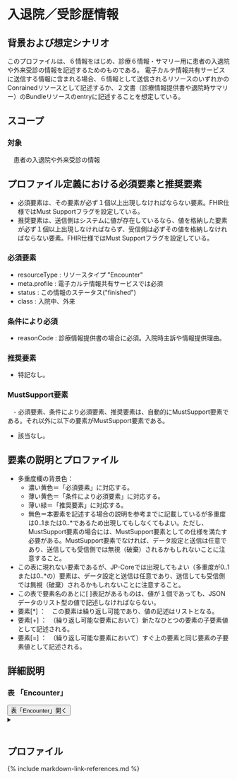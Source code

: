 
# 入退院／受診歴情報

## 背景および想定シナリオ
このプロファイルは、６情報をはじめ、診療６情報・サマリー用に患者の入退院や外来受診の情報を記述するためのものである。
電子カルテ情報共有サービスに送信する情報に含まれる場合、６情報として送信されるリソースのいずれかのConrainedリソースとして記述するか、２文書（診療情報提供書や退院時サマリー）のBundleリソースのentryに記述することを想定している。

## スコープ
### 対象
　患者の入退院や外来受診の情報

## プロファイル定義における必須要素と推奨要素
  - 必須要素は、その要素が必ず１個以上出現しなければならない要素。FHIR仕様ではMust Supportフラグを設定している。
  - 推奨要素は、送信側はシステムに値が存在しているなら、値を格納した要素が必ず１個以上出現しなければならず、受信側は必ずその値を格納しなければならない要素。FHIR仕様ではMust Supportフラグを設定している。

### 必須要素
  - resourceType : リソースタイプ "Encounter"
  - meta.profile : 電子カルテ情報共有サービスでは必須
  - status : この情報のステータス("finished")
  - class : 入院中、外来

### 条件により必須
  - reasonCode : 診療情報提供書の場合に必須。入院時主訴や情報提供理由。

### 推奨要素
  - 特記なし。

### MustSupport要素
　- 必須要素、条件により必須要素、推奨要素は、自動的にMustSupport要素である。それ以外に以下の要素がMustSupport要素である。
  - 該当なし。

## 要素の説明とプロファイル
  - 多重度欄の背景色：
    - 濃い黄色＝「必須要素」に対応する。
    - 薄い黄色＝「条件により必須要素」に対応する。
    - 薄い緑＝「推奨要素」に対応する。
    - 無色＝本要素を記述する場合の説明を参考までに記載しているが多重度は0..1または0..*であるため出現してもしなくてもよい。ただし、MustSupport要素の場合には、MustSupport要素としての仕様を満たす必要がある。MustSupport要素でなければ、データ設定と送信は任意であり、送信しても受信側では無視（破棄）されるかもしれないことに注意すること。
  - この表に現れない要素であるが、JP-Coreでは出現してもよい（多重度が0..1または0..*の）要素は、データ設定と送信は任意であり、送信しても受信側では無視（破棄）されるかもしれないことに注意すること。
  - この表で要素名のあとに[ ]表記があるものは、値が１個であっても、JSONデータのリスト型の値で記述しなければならない。
  - 要素[*] ：　この要素は繰り返し可能であり、値の記述はリストとなる。
  - 要素[+] ：　（繰り返し可能な要素において）新たなひとつの要素の子要素値として記述される。
  - 要素[=] ：　（繰り返し可能な要素において）すぐ上の要素と同じ要素の子要素値として記述される。

## 詳細説明


<script>
function details_open(onoff, idname, idCloseButton){
  var elem = document.getElementById(idname);
  elem.open = onoff;
  if (onoff == true){
    document.getElementById(idCloseButton).style.display = 'none';
  } else {
    document.getElementById(idCloseButton).style.display = 'inline';
  }
}
</script>


<h3>表 「Encounter」</h3>
<button id="mrc" type="button" onclick="details_open(true,'ConditionDetails','mrc')">表「Encounter」開く</button>
<details id="ConditionDetails">
<button type="button" onclick="details_open(false,'ConditionDetails', 'mrc')">閉じる</button>
<summary></summary>


<div id="Condition_18042" class="htmlTable" align=center x:publishsource="Excel">

<table border=0 cellpadding=0 cellspacing=0 width=1038 style='border-collapse:
 collapse;table-layout:fixed;width:778pt'>
 <col class=xl391 width=107 style='mso-width-source:userset;mso-width-alt:2925;
 width:80pt'>
 <col class=xl391 width=73 span=3 style='mso-width-source:userset;mso-width-alt:
 2011;width:55pt'>
 <col class=xl391 width=35 style='mso-width-source:userset;mso-width-alt:950;
 width:26pt'>
 <col class=xl391 width=87 style='mso-width-source:userset;mso-width-alt:2377;
 width:65pt'>
 <col class=xl391 width=359 style='mso-width-source:userset;mso-width-alt:9837;
 width:269pt'>
 <col class=xl391 width=36 style='mso-width-source:userset;mso-width-alt:987;
 width:27pt'>
 <col class=xl397 width=195 style='mso-width-source:userset;mso-width-alt:5339;
 width:146pt'>
 <tr height=68 style='mso-height-source:userset;height:51.0pt'>
  <td colspan=9 height=68 class=xl406 width=1038 style='height:51.0pt;
  width:778pt'><ruby>多重度<span style='display:none'><rt>タジュウド </rt></span></ruby>は、<ruby>親<span
  style='display:none'><rt>オヤ </rt></span></ruby><ruby>要素<span
  style='display:none'><rt>ヨウソ </rt></span></ruby>が<ruby>出現<span
  style='display:none'><rt>シュツゲン </rt></span></ruby>した<ruby>場合<span
  style='display:none'><rt>バアイ </rt></span></ruby>の<ruby>多重度<span
  style='display:none'><rt>タジュウド </rt></span></ruby>。たとえばある<ruby>子要素<span
  style='display:none'><rt>コヨウソ </rt></span></ruby>の<ruby>多重度<span
  style='display:none'><rt>タジュウド </rt></span></ruby>が1..1であっても<ruby>親要素<span
  style='display:none'><rt>オヤヨウソ </rt></span></ruby>が<ruby>出現<span
  style='display:none'><rt>シュツゲン </rt></span></ruby>しない<ruby>場合<span
  style='display:none'><rt>バアイ </rt></span></ruby>にはその<ruby>子要素<span
  style='display:none'><rt>コヨウソ </rt></span></ruby>は<ruby>出現<span
  style='display:none'><rt>シュツゲン </rt></span></ruby>しない。<ruby>逆<span
  style='display:none'><rt>ギャク </rt></span></ruby>に<ruby>親要素<span
  style='display:none'><rt>オヤヨウソ </rt></span></ruby>が<ruby>出現<span
  style='display:none'><rt>シュツゲン </rt></span></ruby>する<ruby>場合<span
  style='display:none'><rt>バアイ </rt></span></ruby>には、この<ruby>子要素<span
  style='display:none'><rt>コヨウソ </rt></span></ruby>は<ruby>出現<span
  style='display:none'><rt>シュツゲン </rt></span></ruby>しなければならない。</td>
 </tr>
 <tr height=100 style='height:75.0pt'>
  <td height=100 class=xl67 width=107 style='height:75.0pt;border-top:none;
  width:80pt'><a name="Print_Area">要素Lv1</a></td>
  <td class=xl381 width=73 style='border-top:none;border-left:none;width:55pt'>要素Lv2</td>
  <td class=xl381 width=73 style='border-top:none;border-left:none;width:55pt'>要素Lv3</td>
  <td class=xl381 width=73 style='border-top:none;border-left:none;width:55pt'>要素Lv4</td>
  <td class=xl382 width=35 style='border-top:none;border-left:none;width:26pt'>多重度</td>
  <td class=xl381 width=87 style='border-top:none;border-left:none;width:65pt'>型</td>
  <td class=xl381 width=359 style='border-top:none;border-left:none;width:269pt'>説明</td>
  <td class=xl381 width=36 style='border-top:none;border-left:none;width:27pt'><ruby>固定値<span
  style='display:none'><rt class=font6>コテイチ</rt></span></ruby> <br>
    <ruby>／<span style='display:none'><rt class=font6>レイジ</rt></span></ruby> <ruby>例<span
  style='display:none'><rt class=font6>ジ</rt></span></ruby> 示</td>
  <td class=xl383 width=195 style='border-top:none;border-left:none;width:146pt'><ruby>固定値<span
  style='display:none'><rt class=font6>コテイチ</rt></span></ruby> または<ruby>例示<span
  style='display:none'><rt class=font6>レイジ</rt></span></ruby></td>
 </tr>
 <tr height=40 style='height:30.0pt'>
  <td height=40 class=xl277 width=107 style='height:30.0pt;border-top:none;
  width:80pt'>resourceType</td>
  <td class=xl325 width=73 style='border-top:none;border-left:none;width:55pt'>　</td>
  <td class=xl325 width=73 style='border-top:none;border-left:none;width:55pt'>　</td>
  <td class=xl325 width=73 style='border-top:none;border-left:none;width:55pt'>　</td>
  <td class=xl384 width=35 style='border-top:none;border-left:none;width:26pt'>1..1</td>
  <td class=xl325 width=87 style='border-top:none;border-left:none;width:65pt'>　</td>
  <td class=xl385 width=359 style='border-top:none;border-left:none;width:269pt'>Encounterリソースであることを示す。</td>
  <td class=xl325 width=36 style='border-top:none;border-left:none;width:27pt'>固定値</td>
  <td class=xl386 width=195 style='border-top:none;border-left:none;width:146pt'>&quot;Encounter&quot;</td>
 </tr>
 <tr height=20 style='height:15.0pt'>
  <td height=20 class=xl277 width=107 style='height:15.0pt;border-top:none;
  width:80pt'>meta</td>
  <td class=xl325 width=73 style='border-top:none;border-left:none;width:55pt'>　</td>
  <td class=xl325 width=73 style='border-top:none;border-left:none;width:55pt'>　</td>
  <td class=xl325 width=73 style='border-top:none;border-left:none;width:55pt'>　</td>
  <td class=xl387 width=35 style='border-top:none;border-left:none;width:26pt'>0..1</td>
  <td class=xl325 width=87 style='border-top:none;border-left:none;width:65pt'>Meta</td>
  <td class=xl325 width=359 style='border-top:none;border-left:none;width:269pt'>　</td>
  <td class=xl325 width=36 style='border-top:none;border-left:none;width:27pt'>　</td>
  <td class=xl386 width=195 style='border-top:none;border-left:none;width:146pt'>　</td>
 </tr>
 <tr height=340 style='height:255.0pt'>
  <td height=340 class=xl277 width=107 style='height:255.0pt;border-top:none;
  width:80pt'>meta</td>
  <td class=xl325 width=73 style='border-top:none;border-left:none;width:55pt'>lastUpdated</td>
  <td class=xl325 width=73 style='border-top:none;border-left:none;width:55pt'>　</td>
  <td class=xl325 width=73 style='border-top:none;border-left:none;width:55pt'>　</td>
  <td class=xl387 width=35 style='border-top:none;border-left:none;width:26pt'>0..1</td>
  <td class=xl325 width=87 style='border-top:none;border-left:none;width:65pt'>instant</td>
  <td class=xl325 width=359 style='border-top:none;border-left:none;width:269pt'>最終更新日時。YYYY-MM-DDThh:mm:ss.sss+zz:zz<br>
   
  この要素は、このリソースのデータを取り込んで蓄積していたシステムが、このリソースになんらかの変更があった可能性があった日時を取得し、このデータを再取り込みする必要性の判断をするために使われる。<ruby>本要素<span
  style='display:none'><rt>ホンヨウソ </rt></span></ruby>に前回取り込んだ時点より後の日時が設定されている場合には、なんらかの変更があった可能性がある（変更がない場合もある）ものとして判断される。したがって、内容になんらかの変更があった場合、またはこのリソースのデータが初めて作成された場合には、その時点以降の日時（たとえば、このリソースのデータを作成した日時）を設定しなければならない。内容の変更がない場合でも、このリソースのデータが作り直された場合や単に複写された場合にその日時を設定しなおしてもよい。ただし、内容に変更がないのであれば、日時を変更しなくてもよい。また、この要素の変更とmeta.versionIdの変更とは、必ずしも連動しないことがある。</td>
  <td class=xl325 width=36 style='border-top:none;border-left:none;width:27pt'>例示</td>
  <td class=xl386 width=195 style='border-top:none;border-left:none;width:146pt'>&quot;2015-02-07T13:28:17.239+09:00&quot;</td>
 </tr>
 <tr height=160 style='height:120.0pt'>
  <td height=160 class=xl277 width=107 style='height:120.0pt;border-top:none;
  width:80pt'>meta</td>
  <td class=xl325 width=73 style='border-top:none;border-left:none;width:55pt'>profile[+]</td>
  <td class=xl325 width=73 style='border-top:none;border-left:none;width:55pt'>　</td>
  <td class=xl325 width=73 style='border-top:none;border-left:none;width:55pt'>　</td>
  <td class=xl388 width=35 style='border-top:none;border-left:none;width:26pt'>0..*</td>
  <td class=xl325 width=87 style='border-top:none;border-left:none;width:65pt'>canonical(StructureDefinition)</td>
  <td class=xl389 width=359 style='border-top:none;border-left:none;width:269pt'>準拠しているプロファイルを受信側に通知したい場合には、本文書のプロファイルを識別するURLを指定する。<br>
    http://jpfhir.jp/fhir/eCS/StructureDefinition/JP_Encounter_eCS　を設定する。<br>
    <font class="font11">電子カルテ情報共有サービスに本リソースデータを送信する場合には、http://jpfhir.jp/fhir/clins/StructureDefinition/JP_Encounter_eCS　を設定すること。</font></td>
  <td class=xl325 width=36 style='border-top:none;border-left:none;width:27pt'>固定値</td>
  <td class=xl390 width=195 style='border-top:none;border-left:none;width:146pt'>&quot;http://jpfhir.jp/fhir/eCS/StructureDefinition/JP_Encounter_eCS&quot;<br>
    または<br>
   
  &quot;http://jpfhir.jp/fhir/clins/StructureDefinition/JP_Encounter_eCS&quot;</td>
 </tr>
 <tr height=40 style='height:30.0pt'>
  <td height=40 class=xl392 width=107 style='height:30.0pt;border-top:none;
  width:80pt'>identifier[*]</td>
  <td class=xl95 width=73 style='border-top:none;border-left:none;width:55pt'>　</td>
  <td class=xl95 width=73 style='border-top:none;border-left:none;width:55pt'>　</td>
  <td class=xl95 width=73 style='border-top:none;border-left:none;width:55pt'>　</td>
  <td class=xl95 width=35 style='border-top:none;border-left:none;width:26pt'>0..1*</td>
  <td class=xl95 width=87 style='border-top:none;border-left:none;width:65pt'>Identifier</td>
  <td class=xl95 width=359 style='border-top:none;border-left:none;width:269pt'>この医療機関における入院管理番号、あるいは<ruby>受診<span
  style='display:none'><rt>ジュシｎ </rt></span></ruby><ruby>歴<span
  style='display:none'><rt>レキ </rt></span></ruby><ruby>管理<span
  style='display:none'><rt>カンリ </rt></span></ruby><ruby>番号<span
  style='display:none'><rt>バンゴウ </rt></span></ruby>。</td>
  <td class=xl95 width=36 style='border-top:none;border-left:none;width:27pt'>　</td>
  <td class=xl386 width=195 style='border-top:none;border-left:none;width:146pt'>　</td>
 </tr>
 <tr height=60 style='height:45.0pt'>
  <td height=60 class=xl392 width=107 style='height:45.0pt;border-top:none;
  width:80pt'>identifier[+]</td>
  <td class=xl95 width=73 style='border-top:none;border-left:none;width:55pt'>system</td>
  <td class=xl95 width=73 style='border-top:none;border-left:none;width:55pt'>　</td>
  <td class=xl95 width=73 style='border-top:none;border-left:none;width:55pt'>　</td>
  <td class=xl95 width=35 style='border-top:none;border-left:none;width:26pt'>1..1</td>
  <td class=xl95 width=87 style='border-top:none;border-left:none;width:65pt'>　</td>
  <td class=xl95 width=359 style='border-top:none;border-left:none;width:269pt'>付番方法については「識別子名前空間一覧」を参照。</td>
  <td class=xl95 width=36 style='border-top:none;border-left:none;width:27pt'>固定値</td>
  <td class=xl386 width=195 style='border-top:none;border-left:none;width:146pt'>&quot;http://jpfhir.jp/fhir/core/IdSystem/resourceInstance-identifier&quot;</td>
 </tr>
 <tr height=20 style='height:15.0pt'>
  <td height=20 class=xl392 width=107 style='height:15.0pt;border-top:none;
  width:80pt'>identifier[=]</td>
  <td class=xl95 width=73 style='border-top:none;border-left:none;width:55pt'>value</td>
  <td class=xl95 width=73 style='border-top:none;border-left:none;width:55pt'>　</td>
  <td class=xl95 width=73 style='border-top:none;border-left:none;width:55pt'>　</td>
  <td class=xl95 width=35 style='border-top:none;border-left:none;width:26pt'>1..1</td>
  <td class=xl95 width=87 style='border-top:none;border-left:none;width:65pt'>　</td>
  <td class=xl95 width=359 style='border-top:none;border-left:none;width:269pt'>入院管理番号、受診歴管理番号の文字列。値は例示。</td>
  <td class=xl95 width=36 style='border-top:none;border-left:none;width:27pt'><ruby>例<span
  style='display:none'><rt>レイジ </rt></span></ruby>示</td>
  <td class=xl386 width=195 style='border-top:none;border-left:none;width:146pt'>&quot;1311234567-2020-00123456&quot;</td>
 </tr>
 <tr height=60 style='height:45.0pt'>
  <td height=60 class=xl392 width=107 style='height:45.0pt;border-top:none;
  width:80pt'>status</td>
  <td class=xl95 width=73 style='border-top:none;border-left:none;width:55pt'>　</td>
  <td class=xl95 width=73 style='border-top:none;border-left:none;width:55pt'>　</td>
  <td class=xl95 width=73 style='border-top:none;border-left:none;width:55pt'>　</td>
  <td class=xl393 width=35 style='border-top:none;border-left:none;width:26pt'>1..1</td>
  <td class=xl95 width=87 style='border-top:none;border-left:none;width:65pt'>code</td>
  <td class=xl95 width=359 style='border-top:none;border-left:none;width:269pt'>この情報のステータス。EncounterStatus(http://
  hl7.org/fhir/ValueSet/encouner-status)より&quot;finished&quot;を指定する。</td>
  <td class=xl95 width=36 style='border-top:none;border-left:none;width:27pt'>固定値</td>
  <td class=xl386 width=195 style='border-top:none;border-left:none;width:146pt'>&quot;finished&quot;</td>
 </tr>
 <tr height=20 style='height:15.0pt'>
  <td height=20 class=xl392 width=107 style='height:15.0pt;border-top:none;
  width:80pt'>class</td>
  <td class=xl95 width=73 style='border-top:none;border-left:none;width:55pt'>　</td>
  <td class=xl95 width=73 style='border-top:none;border-left:none;width:55pt'>　</td>
  <td class=xl95 width=73 style='border-top:none;border-left:none;width:55pt'>　</td>
  <td class=xl393 width=35 style='border-top:none;border-left:none;width:26pt'>1..1</td>
  <td class=xl95 width=87 style='border-top:none;border-left:none;width:65pt'>Coding</td>
  <td class=xl95 width=359 style='border-top:none;border-left:none;width:269pt'><ruby>入院<span
  style='display:none'><rt>ニュウイｎ </rt></span></ruby>または受診イベントの分類<ruby>情報<span
  style='display:none'><rt>ジョウホウ </rt></span></ruby>。</td>
  <td class=xl95 width=36 style='border-top:none;border-left:none;width:27pt'>　</td>
  <td class=xl386 width=195 style='border-top:none;border-left:none;width:146pt'>　</td>
 </tr>
 <tr height=60 style='height:45.0pt'>
  <td height=60 class=xl392 width=107 style='height:45.0pt;border-top:none;
  width:80pt'>class</td>
  <td class=xl95 width=73 style='border-top:none;border-left:none;width:55pt'>system</td>
  <td class=xl95 width=73 style='border-top:none;border-left:none;width:55pt'>　</td>
  <td class=xl95 width=73 style='border-top:none;border-left:none;width:55pt'>　</td>
  <td class=xl393 width=35 style='border-top:none;border-left:none;width:26pt'>1..1</td>
  <td class=xl95 width=87 style='border-top:none;border-left:none;width:65pt'>uri</td>
  <td class=xl95 width=359 style='border-top:none;border-left:none;width:269pt'>コード体系v3.ActEncounterCodeを識別するURI<ruby>。<span
  style='display:none'><rt>。</rt></span></ruby></td>
  <td class=xl95 width=36 style='border-top:none;border-left:none;width:27pt'>固定値</td>
  <td class=xl386 width=195 style='border-top:none;border-left:none;width:146pt'>&quot;http://terminology.
  hl7.org/CodeSystem/v3-ActCode&quot;</td>
 </tr>
 <tr height=80 style='page-break-before:always;height:60.0pt'>
  <td height=80 class=xl392 width=107 style='height:60.0pt;border-top:none;
  width:80pt'>class</td>
  <td class=xl95 width=73 style='border-top:none;border-left:none;width:55pt'>code</td>
  <td class=xl95 width=73 style='border-top:none;border-left:none;width:55pt'>　</td>
  <td class=xl95 width=73 style='border-top:none;border-left:none;width:55pt'>　</td>
  <td class=xl393 width=35 style='border-top:none;border-left:none;width:26pt'>1..1</td>
  <td class=xl95 width=87 style='border-top:none;border-left:none;width:65pt'>code</td>
  <td class=xl95 width=359 style='border-top:none;border-left:none;width:269pt'>「IMP:入院<ruby>中<span
  style='display:none'><rt>チュウ </rt></span></ruby>(inpatient
  Encounter)」または、「AMB:外来(ambulatory)」。退院時サマリーで退院時を記述する場合には&quot;IMP&quot;を使用する。INPではなくIMPであることに注意。</td>
  <td class=xl95 width=36 style='border-top:none;border-left:none;width:27pt'>例示</td>
  <td class=xl386 width=195 style='border-top:none;border-left:none;width:146pt'>“IMP&quot;</td>
 </tr>
 <tr height=20 style='height:15.0pt'>
  <td height=20 class=xl392 width=107 style='height:15.0pt;border-top:none;
  width:80pt'>class</td>
  <td class=xl95 width=73 style='border-top:none;border-left:none;width:55pt'>display</td>
  <td class=xl95 width=73 style='border-top:none;border-left:none;width:55pt'>　</td>
  <td class=xl95 width=73 style='border-top:none;border-left:none;width:55pt'>　</td>
  <td class=xl393 width=35 style='border-top:none;border-left:none;width:26pt'>1..1</td>
  <td class=xl95 width=87 style='border-top:none;border-left:none;width:65pt'>string</td>
  <td class=xl95 width=359 style='border-top:none;border-left:none;width:269pt'>　</td>
  <td class=xl95 width=36 style='border-top:none;border-left:none;width:27pt'>例示</td>
  <td class=xl386 width=195 style='border-top:none;border-left:none;width:146pt'>“入院<ruby>中<span
  style='display:none'><rt>チュウ </rt></span></ruby>” または”外来”</td>
 </tr>
 <tr height=60 style='height:45.0pt'>
  <td height=60 class=xl392 width=107 style='height:45.0pt;border-top:none;
  width:80pt'>classHistory[*]</td>
  <td class=xl95 width=73 style='border-top:none;border-left:none;width:55pt'>　</td>
  <td class=xl95 width=73 style='border-top:none;border-left:none;width:55pt'>　</td>
  <td class=xl95 width=73 style='border-top:none;border-left:none;width:55pt'>　</td>
  <td class=xl95 width=35 style='border-top:none;border-left:none;width:26pt'>0..*</td>
  <td class=xl95 width=87 style='border-top:none;border-left:none;width:65pt'>　</td>
  <td class=xl95 width=359 style='border-top:none;border-left:none;width:269pt'>この入院期間までの外来受診履歴や入院履歴を記述したい場合にここに繰り返しで記述する。紹介先受診情報では不要。</td>
  <td class=xl95 width=36 style='border-top:none;border-left:none;width:27pt'>　</td>
  <td class=xl386 width=195 style='border-top:none;border-left:none;width:146pt'>　</td>
 </tr>
 <tr height=45 style='mso-height-source:userset;height:34.0pt'>
  <td height=45 class=xl392 width=107 style='height:34.0pt;border-top:none;
  width:80pt'>classHistory[+]</td>
  <td class=xl95 width=73 style='border-top:none;border-left:none;width:55pt'>class</td>
  <td class=xl95 width=73 style='border-top:none;border-left:none;width:55pt'>　</td>
  <td class=xl95 width=73 style='border-top:none;border-left:none;width:55pt'>　</td>
  <td class=xl95 width=35 style='border-top:none;border-left:none;width:26pt'>1..1</td>
  <td class=xl95 width=87 style='border-top:none;border-left:none;width:65pt'>Coding</td>
  <td class=xl95 width=359 style='border-top:none;border-left:none;width:269pt'>受診イベントの分類</td>
  <td class=xl95 width=36 style='border-top:none;border-left:none;width:27pt'>　</td>
  <td class=xl386 width=195 style='border-top:none;border-left:none;width:146pt'>　</td>
 </tr>
 <tr height=60 style='height:45.0pt'>
  <td height=60 class=xl392 width=107 style='height:45.0pt;border-top:none;
  width:80pt'>classHistory[=]</td>
  <td class=xl95 width=73 style='border-top:none;border-left:none;width:55pt'>class</td>
  <td class=xl95 width=73 style='border-top:none;border-left:none;width:55pt'>system</td>
  <td class=xl95 width=73 style='border-top:none;border-left:none;width:55pt'>　</td>
  <td class=xl95 width=35 style='border-top:none;border-left:none;width:26pt'>1..1</td>
  <td class=xl95 width=87 style='border-top:none;border-left:none;width:65pt'>uri</td>
  <td class=xl95 width=359 style='border-top:none;border-left:none;width:269pt'>コード体系v3.ActEncounterCodeを識別するURI。</td>
  <td class=xl95 width=36 style='border-top:none;border-left:none;width:27pt'>固定値</td>
  <td class=xl386 width=195 style='border-top:none;border-left:none;width:146pt'>&quot;http://terminology.
  hl7.org/CodeSystem/v3-ActCode&quot;</td>
 </tr>
 <tr height=100 style='height:75.0pt'>
  <td height=100 class=xl392 width=107 style='height:75.0pt;border-top:none;
  width:80pt'>classHistory[=]</td>
  <td class=xl95 width=73 style='border-top:none;border-left:none;width:55pt'>class</td>
  <td class=xl95 width=73 style='border-top:none;border-left:none;width:55pt'>code</td>
  <td class=xl95 width=73 style='border-top:none;border-left:none;width:55pt'>　</td>
  <td class=xl95 width=35 style='border-top:none;border-left:none;width:26pt'>1..1</td>
  <td class=xl95 width=87 style='border-top:none;border-left:none;width:65pt'>　</td>
  <td class=xl95 width=359 style='border-top:none;border-left:none;width:269pt'>「IMP:入院<ruby>中<span
  style='display:none'><rt>チュウ </rt></span></ruby>(inpatient
  Encounter)」または、「AMB:外来(ambulatory)」<br>
    退院時サマリーで退院時を記述する場合には&quot;IMP&quot;を使用する。<br>
    * INPではなくIMPであることに注意。</td>
  <td class=xl95 width=36 style='border-top:none;border-left:none;width:27pt'>　</td>
  <td class=xl386 width=195 style='border-top:none;border-left:none;width:146pt'>“IMP”
  または”AMB”</td>
 </tr>
 <tr height=35 style='mso-height-source:userset;height:26.0pt'>
  <td height=35 class=xl392 width=107 style='height:26.0pt;border-top:none;
  width:80pt'>classHistory[=]</td>
  <td class=xl95 width=73 style='border-top:none;border-left:none;width:55pt'>class</td>
  <td class=xl95 width=73 style='border-top:none;border-left:none;width:55pt'>display</td>
  <td class=xl95 width=73 style='border-top:none;border-left:none;width:55pt'>　</td>
  <td class=xl95 width=35 style='border-top:none;border-left:none;width:26pt'>1..1</td>
  <td class=xl95 width=87 style='border-top:none;border-left:none;width:65pt'>　</td>
  <td class=xl95 width=359 style='border-top:none;border-left:none;width:269pt'>　</td>
  <td class=xl95 width=36 style='border-top:none;border-left:none;width:27pt'>　</td>
  <td class=xl386 width=195 style='border-top:none;border-left:none;width:146pt'>&quot;入院<ruby>中<span
  style='display:none'><rt>チュウ </rt></span></ruby>&quot;または&quot;外来&quot;</td>
 </tr>
 <tr height=40 style='height:30.0pt'>
  <td height=40 class=xl392 width=107 style='height:30.0pt;border-top:none;
  width:80pt'>classHistory[=]</td>
  <td class=xl95 width=73 style='border-top:none;border-left:none;width:55pt'>period</td>
  <td class=xl95 width=73 style='border-top:none;border-left:none;width:55pt'>　</td>
  <td class=xl95 width=73 style='border-top:none;border-left:none;width:55pt'>　</td>
  <td class=xl95 width=35 style='border-top:none;border-left:none;width:26pt'>0..1</td>
  <td class=xl95 width=87 style='border-top:none;border-left:none;width:65pt'>　</td>
  <td class=xl95 width=359 style='border-top:none;border-left:none;width:269pt'>入院期間を表す必要がある場合には必須。外来では必要な場合を除き省略可。</td>
  <td class=xl95 width=36 style='border-top:none;border-left:none;width:27pt'>　</td>
  <td class=xl386 width=195 style='border-top:none;border-left:none;width:146pt'>　</td>
 </tr>
 <tr height=60 style='height:45.0pt'>
  <td height=60 class=xl392 width=107 style='height:45.0pt;border-top:none;
  width:80pt'>classHistory[=]</td>
  <td class=xl95 width=73 style='border-top:none;border-left:none;width:55pt'>period</td>
  <td class=xl95 width=73 style='border-top:none;border-left:none;width:55pt'>start</td>
  <td class=xl95 width=73 style='border-top:none;border-left:none;width:55pt'>　</td>
  <td class=xl95 width=35 style='border-top:none;border-left:none;width:26pt'>1..1</td>
  <td class=xl95 width=87 style='border-top:none;border-left:none;width:65pt'>dateTime</td>
  <td class=xl95 width=359 style='border-top:none;border-left:none;width:269pt'>上記イベントの開始日時。入院の場合には入院日、外来受診の場合には診療情報提供書の記載基準となった外来受診日に相当するが、period要素自体は省略できる。</td>
  <td class=xl95 width=36 style='border-top:none;border-left:none;width:27pt'>　</td>
  <td class=xl386 width=195 style='border-top:none;border-left:none;width:146pt'>&quot;2020-08-21&quot;</td>
 </tr>
 <tr height=40 style='height:30.0pt'>
  <td height=40 class=xl392 width=107 style='height:30.0pt;border-top:none;
  width:80pt'>classHistory[=]</td>
  <td class=xl95 width=73 style='border-top:none;border-left:none;width:55pt'>period</td>
  <td class=xl95 width=73 style='border-top:none;border-left:none;width:55pt'>end</td>
  <td class=xl95 width=73 style='border-top:none;border-left:none;width:55pt'>　</td>
  <td class=xl95 width=35 style='border-top:none;border-left:none;width:26pt'>0..1</td>
  <td class=xl95 width=87 style='border-top:none;border-left:none;width:65pt'>dateTime</td>
  <td class=xl95 width=359 style='border-top:none;border-left:none;width:269pt'>上記イベントの終了日時。入院の場合には退院日、外来受診の場合には不要。</td>
  <td class=xl95 width=36 style='border-top:none;border-left:none;width:27pt'>　</td>
  <td class=xl386 width=195 style='border-top:none;border-left:none;width:146pt'>&quot;2020-08-24&quot;</td>
 </tr>
 <tr height=20 style='height:15.0pt'>
  <td height=20 class=xl392 width=107 style='height:15.0pt;border-top:none;
  width:80pt'>period</td>
  <td class=xl95 width=73 style='border-top:none;border-left:none;width:55pt'>　</td>
  <td class=xl95 width=73 style='border-top:none;border-left:none;width:55pt'>　</td>
  <td class=xl95 width=73 style='border-top:none;border-left:none;width:55pt'>　</td>
  <td class=xl95 width=35 style='border-top:none;border-left:none;width:26pt'>0..1</td>
  <td class=xl95 width=87 style='border-top:none;border-left:none;width:65pt'>Priod</td>
  <td class=xl95 width=359 style='border-top:none;border-left:none;width:269pt'>入院期間、<ruby>受診<span
  style='display:none'><rt>ジュシｎ </rt></span></ruby>イベント<ruby>期間<span
  style='display:none'><rt>キカｎ </rt></span></ruby>。退院時サマリーでは必須。</td>
  <td class=xl95 width=36 style='border-top:none;border-left:none;width:27pt'>　</td>
  <td class=xl386 width=195 style='border-top:none;border-left:none;width:146pt'>　</td>
 </tr>
 <tr height=20 style='height:15.0pt'>
  <td height=20 class=xl392 width=107 style='height:15.0pt;border-top:none;
  width:80pt'>period</td>
  <td class=xl95 width=73 style='border-top:none;border-left:none;width:55pt'>start</td>
  <td class=xl95 width=73 style='border-top:none;border-left:none;width:55pt'>　</td>
  <td class=xl95 width=73 style='border-top:none;border-left:none;width:55pt'>　</td>
  <td class=xl95 width=35 style='border-top:none;border-left:none;width:26pt'>1..1</td>
  <td class=xl95 width=87 style='border-top:none;border-left:none;width:65pt'>dateTime</td>
  <td class=xl95 width=359 style='border-top:none;border-left:none;width:269pt'>この入院の入院日時</td>
  <td class=xl95 width=36 style='border-top:none;border-left:none;width:27pt'>　</td>
  <td class=xl386 width=195 style='border-top:none;border-left:none;width:146pt'>&quot;2020-09-01&quot;</td>
 </tr>
 <tr height=20 style='height:15.0pt'>
  <td height=20 class=xl392 width=107 style='height:15.0pt;border-top:none;
  width:80pt'>period</td>
  <td class=xl95 width=73 style='border-top:none;border-left:none;width:55pt'>end</td>
  <td class=xl95 width=73 style='border-top:none;border-left:none;width:55pt'>　</td>
  <td class=xl95 width=73 style='border-top:none;border-left:none;width:55pt'>　</td>
  <td class=xl95 width=35 style='border-top:none;border-left:none;width:26pt'>1..1</td>
  <td class=xl95 width=87 style='border-top:none;border-left:none;width:65pt'>dateTime</td>
  <td class=xl95 width=359 style='border-top:none;border-left:none;width:269pt'>この入院の退院日時</td>
  <td class=xl95 width=36 style='border-top:none;border-left:none;width:27pt'>　</td>
  <td class=xl386 width=195 style='border-top:none;border-left:none;width:146pt'>&quot;2020-09-18&quot;</td>
 </tr>
 <tr height=20 style='height:15.0pt'>
  <td height=20 class=xl392 width=107 style='height:15.0pt;border-top:none;
  width:80pt'>length</td>
  <td class=xl95 width=73 style='border-top:none;border-left:none;width:55pt'>　</td>
  <td class=xl95 width=73 style='border-top:none;border-left:none;width:55pt'>　</td>
  <td class=xl95 width=73 style='border-top:none;border-left:none;width:55pt'>　</td>
  <td class=xl95 width=35 style='border-top:none;border-left:none;width:26pt'>0..1</td>
  <td class=xl95 width=87 style='border-top:none;border-left:none;width:65pt'>Duration</td>
  <td class=xl95 width=359 style='border-top:none;border-left:none;width:269pt'>この入院の在院日数</td>
  <td class=xl95 width=36 style='border-top:none;border-left:none;width:27pt'>　</td>
  <td class=xl386 width=195 style='border-top:none;border-left:none;width:146pt'>　</td>
 </tr>
 <tr height=20 style='height:15.0pt'>
  <td height=20 class=xl392 width=107 style='height:15.0pt;border-top:none;
  width:80pt'>length</td>
  <td class=xl95 width=73 style='border-top:none;border-left:none;width:55pt'>value</td>
  <td class=xl95 width=73 style='border-top:none;border-left:none;width:55pt'>　</td>
  <td class=xl95 width=73 style='border-top:none;border-left:none;width:55pt'>　</td>
  <td class=xl95 width=35 style='border-top:none;border-left:none;width:26pt'>1..1</td>
  <td class=xl95 width=87 style='border-top:none;border-left:none;width:65pt'>decimal</td>
  <td class=xl95 width=359 style='border-top:none;border-left:none;width:269pt'>在院日数。値は例示。</td>
  <td class=xl95 width=36 style='border-top:none;border-left:none;width:27pt'>　</td>
  <td class=xl386 width=195 style='border-top:none;border-left:none;width:146pt'>7</td>
 </tr>
 <tr height=20 style='height:15.0pt'>
  <td height=20 class=xl392 width=107 style='height:15.0pt;border-top:none;
  width:80pt'>length</td>
  <td class=xl95 width=73 style='border-top:none;border-left:none;width:55pt'>unit</td>
  <td class=xl95 width=73 style='border-top:none;border-left:none;width:55pt'>　</td>
  <td class=xl95 width=73 style='border-top:none;border-left:none;width:55pt'>　</td>
  <td class=xl95 width=35 style='border-top:none;border-left:none;width:26pt'>1..1</td>
  <td class=xl95 width=87 style='border-top:none;border-left:none;width:65pt'>string</td>
  <td class=xl95 width=359 style='border-top:none;border-left:none;width:269pt'>在院日数の単位文字列。固定値。</td>
  <td class=xl95 width=36 style='border-top:none;border-left:none;width:27pt'>　</td>
  <td class=xl386 width=195 style='border-top:none;border-left:none;width:146pt'>&quot;日&quot;</td>
 </tr>
 <tr height=32 style='mso-height-source:userset;height:24.0pt'>
  <td height=32 class=xl392 width=107 style='height:24.0pt;border-top:none;
  width:80pt'>length</td>
  <td class=xl95 width=73 style='border-top:none;border-left:none;width:55pt'>system</td>
  <td class=xl95 width=73 style='border-top:none;border-left:none;width:55pt'>　</td>
  <td class=xl95 width=73 style='border-top:none;border-left:none;width:55pt'>　</td>
  <td class=xl95 width=35 style='border-top:none;border-left:none;width:26pt'>1..1</td>
  <td class=xl95 width=87 style='border-top:none;border-left:none;width:65pt'>uri</td>
  <td class=xl95 width=359 style='border-top:none;border-left:none;width:269pt'>単位コードUCUMのコード体系を識別するURI。固定値。</td>
  <td class=xl95 width=36 style='border-top:none;border-left:none;width:27pt'>　</td>
  <td class=xl386 width=195 style='border-top:none;border-left:none;width:146pt'>&quot;http://unitsofmeasure.org&quot;</td>
 </tr>
 <tr height=20 style='height:15.0pt'>
  <td height=20 class=xl392 width=107 style='height:15.0pt;border-top:none;
  width:80pt'>length</td>
  <td class=xl95 width=73 style='border-top:none;border-left:none;width:55pt'>code</td>
  <td class=xl95 width=73 style='border-top:none;border-left:none;width:55pt'>　</td>
  <td class=xl95 width=73 style='border-top:none;border-left:none;width:55pt'>　</td>
  <td class=xl95 width=35 style='border-top:none;border-left:none;width:26pt'>1..1</td>
  <td class=xl95 width=87 style='border-top:none;border-left:none;width:65pt'>code</td>
  <td class=xl95 width=359 style='border-top:none;border-left:none;width:269pt'>日を意味する単位コード「d」。固定値。</td>
  <td class=xl95 width=36 style='border-top:none;border-left:none;width:27pt'>　</td>
  <td class=xl386 width=195 style='border-top:none;border-left:none;width:146pt'>&quot;d&quot;</td>
 </tr>
 <tr height=180 style='height:135.0pt'>
  <td height=180 class=xl392 width=107 style='height:135.0pt;border-top:none;
  width:80pt'>reasonCode[*]</td>
  <td class=xl95 width=73 style='border-top:none;border-left:none;width:55pt'>　</td>
  <td class=xl95 width=73 style='border-top:none;border-left:none;width:55pt'>　</td>
  <td class=xl95 width=73 style='border-top:none;border-left:none;width:55pt'>　</td>
  <td class=xl394 width=35 style='border-top:none;border-left:none;width:26pt'>0..*</td>
  <td class=xl95 width=87 style='border-top:none;border-left:none;width:65pt'>CodeableConcept</td>
  <td class=xl95 width=359 style='border-top:none;border-left:none;width:269pt'>入院時主訴・入院理由。<br>
    診療情報提供書の場合、その理由（主訴・目的）<br>
   
  コードで記述できる場合にそのコード記述。system値はMEDIS標準病名マスター病名交換用コードを使用する場合の例示。&quot;BOEF&quot;は、MEDIS標準病名マスター病名交換用コードで&quot;持続腹痛&quot;のコード。&quot;持続腹痛&quot;は、入院時主訴・入院理由のテキスト記述。<br>
    診療情報提供書の場合、text要素で理由を自由記述すること。</td>
  <td class=xl95 width=36 style='border-top:none;border-left:none;width:27pt'><ruby>例<span
  style='display:none'><rt>レイジ </rt></span></ruby>示</td>
  <td class=xl395 width=195 style='border-top:none;border-left:none;width:146pt'><a
  href="http://medis.or.jp/CodeSystem/master-disease-exCode" target="_parent"><span
  style='font-family:"ＭＳ 明朝";mso-generic-font-family:auto;mso-font-charset:
  128'>http://medis.or.jp/CodeSystem/master-disease-exCode</span></a></td>
 </tr>
 <tr height=20 style='height:15.0pt'>
  <td height=20 class=xl392 width=107 style='height:15.0pt;border-top:none;
  width:80pt'>diagnosis[*]</td>
  <td class=xl95 width=73 style='border-top:none;border-left:none;width:55pt'>　</td>
  <td class=xl95 width=73 style='border-top:none;border-left:none;width:55pt'>　</td>
  <td class=xl95 width=73 style='border-top:none;border-left:none;width:55pt'>　</td>
  <td class=xl95 width=35 style='border-top:none;border-left:none;width:26pt'>0..*</td>
  <td class=xl95 width=87 style='border-top:none;border-left:none;width:65pt'>　</td>
  <td class=xl95 width=359 style='border-top:none;border-left:none;width:269pt'>入院期間中の診断情報。診療情報提供書では不要。</td>
  <td class=xl95 width=36 style='border-top:none;border-left:none;width:27pt'>　</td>
  <td class=xl386 width=195 style='border-top:none;border-left:none;width:146pt'>　</td>
 </tr>
 <tr height=40 style='height:30.0pt'>
  <td height=40 class=xl392 width=107 style='height:30.0pt;border-top:none;
  width:80pt'>diagnosis[+]</td>
  <td class=xl95 width=73 style='border-top:none;border-left:none;width:55pt'>condition</td>
  <td class=xl95 width=73 style='border-top:none;border-left:none;width:55pt'>　</td>
  <td class=xl95 width=73 style='border-top:none;border-left:none;width:55pt'>　</td>
  <td class=xl95 width=35 style='border-top:none;border-left:none;width:26pt'>1..1</td>
  <td class=xl95 width=87 style='border-top:none;border-left:none;width:65pt'>Reference(Condition)</td>
  <td class=xl95 width=359 style='border-top:none;border-left:none;width:269pt'>患者状態（病態・疾患名・症状）への参照</td>
  <td class=xl95 width=36 style='border-top:none;border-left:none;width:27pt'>　</td>
  <td class=xl386 width=195 style='border-top:none;border-left:none;width:146pt'>　</td>
 </tr>
 <tr height=120 style='page-break-before:always;height:90.0pt'>
  <td height=120 class=xl392 width=107 style='height:90.0pt;border-top:none;
  width:80pt'>diagnosis[=]</td>
  <td class=xl95 width=73 style='border-top:none;border-left:none;width:55pt'>use</td>
  <td class=xl95 width=73 style='border-top:none;border-left:none;width:55pt'>　</td>
  <td class=xl95 width=73 style='border-top:none;border-left:none;width:55pt'>　</td>
  <td class=xl95 width=35 style='border-top:none;border-left:none;width:26pt'>0..1</td>
  <td class=xl95 width=87 style='border-top:none;border-left:none;width:65pt'>CodeableConcept</td>
  <td class=xl95 width=359 style='border-top:none;border-left:none;width:269pt'>診断の位置付け区分。<br>
   
  （DiagnosisRole）。これにより、入院時診断、退院時診断、などが区別される。入院中のすべての診断病名にこのコードが必須ではないが、少なくともAD:入院時診断、DD:退院時診断、CC:主訴、についてはそれぞれ1個以上はこのコードがついている必要がある。</td>
  <td class=xl95 width=36 style='border-top:none;border-left:none;width:27pt'>　</td>
  <td class=xl386 width=195 style='border-top:none;border-left:none;width:146pt'>　</td>
 </tr>
 <tr height=40 style='height:30.0pt'>
  <td height=40 class=xl392 width=107 style='height:30.0pt;border-top:none;
  width:80pt'>diagnosis[=]</td>
  <td class=xl95 width=73 style='border-top:none;border-left:none;width:55pt'>use</td>
  <td class=xl95 width=73 style='border-top:none;border-left:none;width:55pt'>coding[*]</td>
  <td class=xl95 width=73 style='border-top:none;border-left:none;width:55pt'>　</td>
  <td class=xl95 width=35 style='border-top:none;border-left:none;width:26pt'>1..*</td>
  <td class=xl95 width=87 style='border-top:none;border-left:none;width:65pt'>　</td>
  <td class=xl95 width=359 style='border-top:none;border-left:none;width:269pt'>同じ診断名に複数の診断位置付けコードをつけることができる。</td>
  <td class=xl95 width=36 style='border-top:none;border-left:none;width:27pt'>　</td>
  <td class=xl386 width=195 style='border-top:none;border-left:none;width:146pt'>　</td>
 </tr>
 <tr height=40 style='height:30.0pt'>
  <td height=40 class=xl392 width=107 style='height:30.0pt;border-top:none;
  width:80pt'>diagnosis[=]</td>
  <td class=xl95 width=73 style='border-top:none;border-left:none;width:55pt'>use</td>
  <td class=xl95 width=73 style='border-top:none;border-left:none;width:55pt'>coding[+]</td>
  <td class=xl95 width=73 style='border-top:none;border-left:none;width:55pt'>system</td>
  <td class=xl95 width=35 style='border-top:none;border-left:none;width:26pt'>1..1</td>
  <td class=xl95 width=87 style='border-top:none;border-left:none;width:65pt'>　</td>
  <td class=xl95 width=359 style='border-top:none;border-left:none;width:269pt'>診断位置付けValueSet（FHIR準拠の場合のコード表）</td>
  <td class=xl95 width=36 style='border-top:none;border-left:none;width:27pt'>　</td>
  <td class=xl386 width=195 style='border-top:none;border-left:none;width:146pt'>&quot;<font
  class="font44">http://terminology.hl7.org/CodeSystem/diagnosis-role</font><font
  class="font9">&quot;</font></td>
 </tr>
 <tr height=60 style='height:45.0pt'>
  <td height=60 class=xl392 width=107 style='height:45.0pt;border-top:none;
  width:80pt'>diagnosis[=]</td>
  <td class=xl95 width=73 style='border-top:none;border-left:none;width:55pt'>use</td>
  <td class=xl95 width=73 style='border-top:none;border-left:none;width:55pt'>coding[=]</td>
  <td class=xl95 width=73 style='border-top:none;border-left:none;width:55pt'>code</td>
  <td class=xl95 width=35 style='border-top:none;border-left:none;width:26pt'>1..1</td>
  <td class=xl95 width=87 style='border-top:none;border-left:none;width:65pt'>　</td>
  <td class=xl95 width=359 style='border-top:none;border-left:none;width:269pt'>AD:入院時診断、DD:退院時診断、CC:主訴、CM:併存症診断、pre-op:術前診断、post-op:術後診断、billing:会計請求診断（FHIR準拠の場合のコード表）。値は例示。</td>
  <td class=xl95 width=36 style='border-top:none;border-left:none;width:27pt'>　</td>
  <td class=xl386 width=195 style='border-top:none;border-left:none;width:146pt'>&quot;DD&quot;</td>
 </tr>
 <tr height=20 style='height:15.0pt'>
  <td height=20 class=xl392 width=107 style='height:15.0pt;border-top:none;
  width:80pt'>diagnosis[=]</td>
  <td class=xl95 width=73 style='border-top:none;border-left:none;width:55pt'>use</td>
  <td class=xl95 width=73 style='border-top:none;border-left:none;width:55pt'>coding[=]</td>
  <td class=xl95 width=73 style='border-top:none;border-left:none;width:55pt'>display</td>
  <td class=xl95 width=35 style='border-top:none;border-left:none;width:26pt'>1..1</td>
  <td class=xl95 width=87 style='border-top:none;border-left:none;width:65pt'>　</td>
  <td class=xl95 width=359 style='border-top:none;border-left:none;width:269pt'>コードに対する名称。値は例示。</td>
  <td class=xl95 width=36 style='border-top:none;border-left:none;width:27pt'>　</td>
  <td class=xl386 width=195 style='border-top:none;border-left:none;width:146pt'>&quot;退院時診断&quot;</td>
 </tr>
 <tr height=40 style='height:30.0pt'>
  <td height=40 class=xl392 width=107 style='height:30.0pt;border-top:none;
  width:80pt'>diagnosis[=]</td>
  <td class=xl95 width=73 style='border-top:none;border-left:none;width:55pt'>rank</td>
  <td class=xl95 width=73 style='border-top:none;border-left:none;width:55pt'>　</td>
  <td class=xl95 width=73 style='border-top:none;border-left:none;width:55pt'>　</td>
  <td class=xl95 width=35 style='border-top:none;border-left:none;width:26pt'>0..1</td>
  <td class=xl95 width=87 style='border-top:none;border-left:none;width:65pt'>positiveInt</td>
  <td class=xl95 width=359 style='border-top:none;border-left:none;width:269pt'>同じ診断位置付け内での順序数値（1から順）。順序は医療者の意図によりつけてよい。値は例示。</td>
  <td class=xl95 width=36 style='border-top:none;border-left:none;width:27pt'>　</td>
  <td class=xl386 width=195 style='border-top:none;border-left:none;width:146pt'>1</td>
 </tr>
 <tr height=40 style='height:30.0pt'>
  <td height=40 class=xl392 width=107 style='height:30.0pt;border-top:none;
  width:80pt'>hospitalization</td>
  <td class=xl95 width=73 style='border-top:none;border-left:none;width:55pt'>　</td>
  <td class=xl95 width=73 style='border-top:none;border-left:none;width:55pt'>　</td>
  <td class=xl95 width=73 style='border-top:none;border-left:none;width:55pt'>　</td>
  <td class=xl95 width=35 style='border-top:none;border-left:none;width:26pt'>0..1</td>
  <td class=xl95 width=87 style='border-top:none;border-left:none;width:65pt'>BackboneElement</td>
  <td class=xl95 width=359 style='border-top:none;border-left:none;width:269pt'>入退院詳細情報。診療情報提供書では不要。退院時サマリーでは必須。</td>
  <td class=xl95 width=36 style='border-top:none;border-left:none;width:27pt'>　</td>
  <td class=xl386 width=195 style='border-top:none;border-left:none;width:146pt'>　</td>
 </tr>
 <tr height=80 style='height:60.0pt'>
  <td height=80 class=xl392 width=107 style='height:60.0pt;border-top:none;
  width:80pt'>hospitalization</td>
  <td class=xl95 width=73 style='border-top:none;border-left:none;width:55pt'>origin</td>
  <td class=xl95 width=73 style='border-top:none;border-left:none;width:55pt'>　</td>
  <td class=xl95 width=73 style='border-top:none;border-left:none;width:55pt'>　</td>
  <td class=xl95 width=35 style='border-top:none;border-left:none;width:26pt'>0..1</td>
  <td class=xl95 width=87 style='border-top:none;border-left:none;width:65pt'>Reference(Location
  | Organization)</td>
  <td class=xl95 width=359 style='border-top:none;border-left:none;width:269pt'>入院前の所在場所または施設への参照。</td>
  <td class=xl95 width=36 style='border-top:none;border-left:none;width:27pt'>　</td>
  <td class=xl386 width=195 style='border-top:none;border-left:none;width:146pt'>　</td>
 </tr>
 <tr height=180 style='height:135.0pt'>
  <td height=180 class=xl392 width=107 style='height:135.0pt;border-top:none;
  width:80pt'>hospitalization</td>
  <td class=xl95 width=73 style='border-top:none;border-left:none;width:55pt'>admitSource</td>
  <td class=xl95 width=73 style='border-top:none;border-left:none;width:55pt'>　</td>
  <td class=xl95 width=73 style='border-top:none;border-left:none;width:55pt'>　</td>
  <td class=xl95 width=35 style='border-top:none;border-left:none;width:26pt'>0..1</td>
  <td class=xl95 width=87 style='border-top:none;border-left:none;width:65pt'>CodeableConcept</td>
  <td class=xl95 width=359 style='border-top:none;border-left:none;width:269pt'>入院経路を表すコード情報。値は例示。system<ruby>値<span
  style='display:none'><rt>チ </rt></span></ruby>は<ruby>固定値<span
  style='display:none'><rt>コテイチ </rt></span></ruby>。<br>
    （出典：厚労省DPC導入影響評価調査）<br>
    0 院内の他病棟からの転棟<br>
    1 家庭からの入院<br>
    4 他の病院・診療所の病棟からの転院<br>
    5 介護施設・福祉施設に入所中<br>
    8 院内で出生<br>
    9 その他</td>
  <td class=xl95 width=36 style='border-top:none;border-left:none;width:27pt'><ruby>固定値<span
  style='display:none'><rt>コテイチ </rt></span></ruby></td>
  <td class=xl395 width=195 style='border-top:none;border-left:none;width:146pt'><a
  href="http://jpfhir.jp/fhir/eCS/CodeSystem/admit-Source" target="_parent"><span
  style='font-family:"ＭＳ 明朝";mso-generic-font-family:auto;mso-font-charset:
  128'>http://jpfhir.jp/fhir/eCS/CodeSystem/admit-Source</span></a></td>
 </tr>
 <tr height=40 style='height:30.0pt'>
  <td height=40 class=xl392 width=107 style='height:30.0pt;border-top:none;
  width:80pt'>hospitalization</td>
  <td class=xl95 width=73 style='border-top:none;border-left:none;width:55pt'>reAdmission</td>
  <td class=xl95 width=73 style='border-top:none;border-left:none;width:55pt'>　</td>
  <td class=xl95 width=73 style='border-top:none;border-left:none;width:55pt'>　</td>
  <td class=xl95 width=35 style='border-top:none;border-left:none;width:26pt'>0..1</td>
  <td class=xl95 width=87 style='border-top:none;border-left:none;width:65pt'>CodeableConcept</td>
  <td class=xl95 width=359 style='border-top:none;border-left:none;width:269pt'>再入院の場合の再入院種類。当面未使用</td>
  <td class=xl95 width=36 style='border-top:none;border-left:none;width:27pt'>　</td>
  <td class=xl386 width=195 style='border-top:none;border-left:none;width:146pt'>　</td>
 </tr>
 <tr height=40 style='height:30.0pt'>
  <td height=40 class=xl392 width=107 style='height:30.0pt;border-top:none;
  width:80pt'>hospitalization</td>
  <td class=xl95 width=73 style='border-top:none;border-left:none;width:55pt'>specialCourtesy</td>
  <td class=xl95 width=73 style='border-top:none;border-left:none;width:55pt'>　</td>
  <td class=xl95 width=73 style='border-top:none;border-left:none;width:55pt'>　</td>
  <td class=xl95 width=35 style='border-top:none;border-left:none;width:26pt'>0..1</td>
  <td class=xl95 width=87 style='border-top:none;border-left:none;width:65pt'>CodeableConcept</td>
  <td class=xl95 width=359 style='border-top:none;border-left:none;width:269pt'>特別配慮を要する入院。VIP、職員、医療専門職といった区分。当面未使用</td>
  <td class=xl95 width=36 style='border-top:none;border-left:none;width:27pt'>　</td>
  <td class=xl386 width=195 style='border-top:none;border-left:none;width:146pt'>　</td>
 </tr>
 <tr height=40 style='height:30.0pt'>
  <td height=40 class=xl392 width=107 style='height:30.0pt;border-top:none;
  width:80pt'>hospitalization</td>
  <td class=xl95 width=73 style='border-top:none;border-left:none;width:55pt'>SpecialArrangement</td>
  <td class=xl95 width=73 style='border-top:none;border-left:none;width:55pt'>　</td>
  <td class=xl95 width=73 style='border-top:none;border-left:none;width:55pt'>　</td>
  <td class=xl95 width=35 style='border-top:none;border-left:none;width:26pt'>0..1</td>
  <td class=xl95 width=87 style='border-top:none;border-left:none;width:65pt'>CodeableConcept</td>
  <td class=xl95 width=359 style='border-top:none;border-left:none;width:269pt'>特別調整を要する入院。車椅子、増設ベッド、通訳、付き添い、盲導犬等の必要性。当面未使用</td>
  <td class=xl95 width=36 style='border-top:none;border-left:none;width:27pt'>　</td>
  <td class=xl386 width=195 style='border-top:none;border-left:none;width:146pt'>　</td>
 </tr>
 <tr height=80 style='height:60.0pt'>
  <td height=80 class=xl392 width=107 style='height:60.0pt;border-top:none;
  width:80pt'>hospitalization</td>
  <td class=xl95 width=73 style='border-top:none;border-left:none;width:55pt'>destination</td>
  <td class=xl95 width=73 style='border-top:none;border-left:none;width:55pt'>　</td>
  <td class=xl95 width=73 style='border-top:none;border-left:none;width:55pt'>　</td>
  <td class=xl95 width=35 style='border-top:none;border-left:none;width:26pt'>0..1</td>
  <td class=xl95 width=87 style='border-top:none;border-left:none;width:65pt'>Reference(Location
  | Organization)</td>
  <td class=xl95 width=359 style='border-top:none;border-left:none;width:269pt'>退院先場所または施設への参照。</td>
  <td class=xl95 width=36 style='border-top:none;border-left:none;width:27pt'>　</td>
  <td class=xl386 width=195 style='border-top:none;border-left:none;width:146pt'>　</td>
 </tr>
 <tr height=180 style='page-break-before:always;height:135.0pt'>
  <td height=180 class=xl392 width=107 style='height:135.0pt;border-top:none;
  width:80pt'>hospitalization</td>
  <td class=xl95 width=73 style='border-top:none;border-left:none;width:55pt'>dischargeDisposition</td>
  <td class=xl95 width=73 style='border-top:none;border-left:none;width:55pt'>　</td>
  <td class=xl95 width=73 style='border-top:none;border-left:none;width:55pt'>　</td>
  <td class=xl95 width=35 style='border-top:none;border-left:none;width:26pt'>1..1</td>
  <td class=xl95 width=87 style='border-top:none;border-left:none;width:65pt'>CodeableConcept</td>
  <td class=xl95 width=359 style='border-top:none;border-left:none;width:269pt'>退院時転帰コード情報。コード表は暫定（出典：厚労省DPC導入影響評価調査）<br>
    1:傷病が治癒・軽快<br>
    3:傷病（白血病、潰瘍性大腸炎、クローン病等）が寛解<br>
    4:傷病が不変<br>
    5:傷病が増悪<br>
    6:傷病による死亡<br>
    7:傷病以外による死亡<br>
    9:その他（検査入院,正常分娩及び人間ドック含む）</td>
  <td class=xl95 width=36 style='border-top:none;border-left:none;width:27pt'>　</td>
  <td class=xl395 width=195 style='border-top:none;border-left:none;width:146pt'><a
  href="http://jpfhir.jp/fhir/eCS/CodeSystem/discharge-disposition"
  target="_parent"><span style='font-family:"ＭＳ 明朝";mso-generic-font-family:
  auto;mso-font-charset:128'>http://jpfhir.jp/fhir/eCS/CodeSystem/discharge-disposition</span></a></td>
 </tr>
 <tr height=40 style='height:30.0pt'>
  <td height=40 class=xl392 width=107 style='height:30.0pt;border-top:none;
  width:80pt'>location[*]</td>
  <td class=xl95 width=73 style='border-top:none;border-left:none;width:55pt'>　</td>
  <td class=xl95 width=73 style='border-top:none;border-left:none;width:55pt'>　</td>
  <td class=xl95 width=73 style='border-top:none;border-left:none;width:55pt'>　</td>
  <td class=xl95 width=35 style='border-top:none;border-left:none;width:26pt'>0..*</td>
  <td class=xl95 width=87 style='border-top:none;border-left:none;width:65pt'>BackboneElement</td>
  <td class=xl95 width=359 style='border-top:none;border-left:none;width:269pt'>入院中の所在場所（病棟病室など）。診療情報提供書では不要。</td>
  <td class=xl95 width=36 style='border-top:none;border-left:none;width:27pt'>　</td>
  <td class=xl386 width=195 style='border-top:none;border-left:none;width:146pt'>　</td>
 </tr>
 <tr height=40 style='height:30.0pt'>
  <td height=40 class=xl392 width=107 style='height:30.0pt;border-top:none;
  width:80pt'>location[+]</td>
  <td class=xl95 width=73 style='border-top:none;border-left:none;width:55pt'>location</td>
  <td class=xl95 width=73 style='border-top:none;border-left:none;width:55pt'>　</td>
  <td class=xl95 width=73 style='border-top:none;border-left:none;width:55pt'>　</td>
  <td class=xl95 width=35 style='border-top:none;border-left:none;width:26pt'>0..1</td>
  <td class=xl95 width=87 style='border-top:none;border-left:none;width:65pt'>Reference(Location)</td>
  <td class=xl95 width=359 style='border-top:none;border-left:none;width:269pt'>入院中の所在場所（病棟病室など）への参照</td>
  <td class=xl95 width=36 style='border-top:none;border-left:none;width:27pt'>　</td>
  <td class=xl386 width=195 style='border-top:none;border-left:none;width:146pt'>　</td>
 </tr>
 <tr height=40 style='height:30.0pt'>
  <td height=40 class=xl392 width=107 style='height:30.0pt;border-top:none;
  width:80pt'>location[=]</td>
  <td class=xl95 width=73 style='border-top:none;border-left:none;width:55pt'>status</td>
  <td class=xl95 width=73 style='border-top:none;border-left:none;width:55pt'>　</td>
  <td class=xl95 width=73 style='border-top:none;border-left:none;width:55pt'>　</td>
  <td class=xl95 width=35 style='border-top:none;border-left:none;width:26pt'>1..1</td>
  <td class=xl95 width=87 style='border-top:none;border-left:none;width:65pt'>code</td>
  <td class=xl95 width=359 style='border-top:none;border-left:none;width:269pt'>planned
  | active | reserved | completed のいずれかであるが、退院時サマリーの<ruby>場合<span
  style='display:none'><rt>バアイ </rt></span></ruby>には、&quot;completed&quot;。</td>
  <td class=xl95 width=36 style='border-top:none;border-left:none;width:27pt'><ruby>例<span
  style='display:none'><rt>レイジ </rt></span></ruby>示</td>
  <td class=xl386 width=195 style='border-top:none;border-left:none;width:146pt'>&quot;completed&quot;</td>
 </tr>
 <tr height=120 style='height:90.0pt'>
  <td height=120 class=xl392 width=107 style='height:90.0pt;border-top:none;
  width:80pt'>location[=]</td>
  <td class=xl95 width=73 style='border-top:none;border-left:none;width:55pt'>physicalType</td>
  <td class=xl95 width=73 style='border-top:none;border-left:none;width:55pt'>　</td>
  <td class=xl95 width=73 style='border-top:none;border-left:none;width:55pt'>　</td>
  <td class=xl95 width=35 style='border-top:none;border-left:none;width:26pt'>0..1</td>
  <td class=xl95 width=87 style='border-top:none;border-left:none;width:65pt'>CodeableConcept</td>
  <td class=xl95 width=359 style='border-top:none;border-left:none;width:269pt'>所在場所のタイプ。system<ruby>値<span
  style='display:none'><rt>チ </rt></span></ruby>は<ruby>固定値<span
  style='display:none'><rt>コテイチ </rt></span></ruby>。<br>
    bu: 建物<br>
    wa: 病棟<br>
    ro: 病室<br>
    bd: ベッド<br>
    area: エリア　など。</td>
  <td class=xl95 width=36 style='border-top:none;border-left:none;width:27pt'><ruby>固定値<span
  style='display:none'><rt class=font6>コテイチ</rt></span></ruby> <br>
    </td>
  <td class=xl386 width=195 style='border-top:none;border-left:none;width:146pt'>&quot;http://terminology.hl7.org/CodeSystem/location-physical-type&quot;</td>
 </tr>
 <tr height=20 style='height:15.0pt'>
  <td height=20 class=xl392 width=107 style='height:15.0pt;border-top:none;
  width:80pt'>location[=]</td>
  <td class=xl95 width=73 style='border-top:none;border-left:none;width:55pt'>preiod</td>
  <td class=xl95 width=73 style='border-top:none;border-left:none;width:55pt'>　</td>
  <td class=xl95 width=73 style='border-top:none;border-left:none;width:55pt'>　</td>
  <td class=xl95 width=35 style='border-top:none;border-left:none;width:26pt'>0..1</td>
  <td class=xl95 width=87 style='border-top:none;border-left:none;width:65pt'>Period</td>
  <td class=xl95 width=359 style='border-top:none;border-left:none;width:269pt'>所在期間</td>
  <td class=xl95 width=36 style='border-top:none;border-left:none;width:27pt'>　</td>
  <td class=xl386 width=195 style='border-top:none;border-left:none;width:146pt'>　</td>
 </tr>
 <tr height=20 style='height:15.0pt'>
  <td height=20 class=xl392 width=107 style='height:15.0pt;border-top:none;
  width:80pt'>location[=]</td>
  <td class=xl95 width=73 style='border-top:none;border-left:none;width:55pt'>preiod</td>
  <td class=xl95 width=73 style='border-top:none;border-left:none;width:55pt'>start</td>
  <td class=xl95 width=73 style='border-top:none;border-left:none;width:55pt'>　</td>
  <td class=xl95 width=35 style='border-top:none;border-left:none;width:26pt'>0..1</td>
  <td class=xl95 width=87 style='border-top:none;border-left:none;width:65pt'>dateTime</td>
  <td class=xl95 width=359 style='border-top:none;border-left:none;width:269pt'>所在期間の開始日時</td>
  <td class=xl95 width=36 style='border-top:none;border-left:none;width:27pt'>　</td>
  <td class=xl386 width=195 style='border-top:none;border-left:none;width:146pt'>　</td>
 </tr>
 <tr height=21 style='height:16.0pt'>
  <td height=21 class=xl392 width=107 style='height:16.0pt;border-top:none;
  width:80pt'>location[=]</td>
  <td class=xl95 width=73 style='border-top:none;border-left:none;width:55pt'>preiod</td>
  <td class=xl100 width=73 style='border-top:none;border-left:none;width:55pt'>end</td>
  <td class=xl100 width=73 style='border-top:none;border-left:none;width:55pt'>　</td>
  <td class=xl100 width=35 style='border-top:none;border-left:none;width:26pt'>0..1</td>
  <td class=xl100 width=87 style='border-top:none;border-left:none;width:65pt'>dateTime</td>
  <td class=xl100 width=359 style='border-top:none;border-left:none;width:269pt'>所在期間の終了日時</td>
  <td class=xl100 width=36 style='border-top:none;border-left:none;width:27pt'>　</td>
  <td class=xl396 width=195 style='border-top:none;border-left:none;width:146pt'>　</td>
 </tr>

</table>

</div>

<button type="button" onclick="details_open(false,'ConditionDetails','mrc')">閉じる</button>
</details>

<br>

## プロファイル


{% include markdown-link-references.md %}